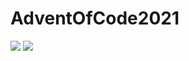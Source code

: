 # AdventOfCode2021

![](https://img.shields.io/badge/day%20📅-9-blue)
![](https://img.shields.io/badge/stars%20⭐-15-yellow)

